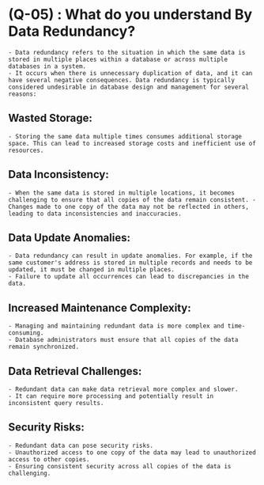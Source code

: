 # (Q-05) : What do you understand By Data Redundancy?

    - Data redundancy refers to the situation in which the same data is stored in multiple places within a database or across multiple databases in a system.
    - It occurs when there is unnecessary duplication of data, and it can have several negative consequences. Data redundancy is typically considered undesirable in database design and management for several reasons:

## Wasted Storage:

    - Storing the same data multiple times consumes additional storage space. This can lead to increased storage costs and inefficient use of resources.

## Data Inconsistency:

    - When the same data is stored in multiple locations, it becomes challenging to ensure that all copies of the data remain consistent. - Changes made to one copy of the data may not be reflected in others, leading to data inconsistencies and inaccuracies.

## Data Update Anomalies:

    - Data redundancy can result in update anomalies. For example, if the same customer's address is stored in multiple records and needs to be updated, it must be changed in multiple places.
    - Failure to update all occurrences can lead to discrepancies in the data.

## Increased Maintenance Complexity:

    - Managing and maintaining redundant data is more complex and time-consuming.
    - Database administrators must ensure that all copies of the data remain synchronized.

## Data Retrieval Challenges:

    - Redundant data can make data retrieval more complex and slower.
    - It can require more processing and potentially result in inconsistent query results.

## Security Risks:

    - Redundant data can pose security risks.
    - Unauthorized access to one copy of the data may lead to unauthorized access to other copies.
    - Ensuring consistent security across all copies of the data is challenging.
